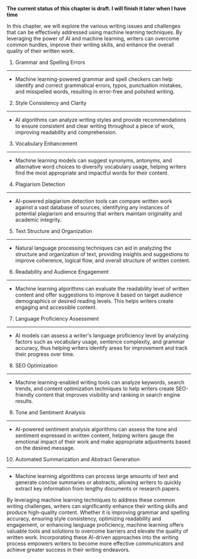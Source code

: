 **The current status of this chapter is draft. I will finish it later when I have time**

In this chapter, we will explore the various writing issues and challenges that can be effectively addressed using machine learning techniques. By leveraging the power of AI and machine learning, writers can overcome common hurdles, improve their writing skills, and enhance the overall quality of their written work.

1. Grammar and Spelling Errors
------------------------------

* Machine learning-powered grammar and spell checkers can help identify and correct grammatical errors, typos, punctuation mistakes, and misspelled words, resulting in error-free and polished writing.

2. Style Consistency and Clarity
--------------------------------

* AI algorithms can analyze writing styles and provide recommendations to ensure consistent and clear writing throughout a piece of work, improving readability and comprehension.

3. Vocabulary Enhancement
-------------------------

* Machine learning models can suggest synonyms, antonyms, and alternative word choices to diversify vocabulary usage, helping writers find the most appropriate and impactful words for their content.

4. Plagiarism Detection
-----------------------

* AI-powered plagiarism detection tools can compare written work against a vast database of sources, identifying any instances of potential plagiarism and ensuring that writers maintain originality and academic integrity.

5. Text Structure and Organization
----------------------------------

* Natural language processing techniques can aid in analyzing the structure and organization of text, providing insights and suggestions to improve coherence, logical flow, and overall structure of written content.

6. Readability and Audience Engagement
--------------------------------------

* Machine learning algorithms can evaluate the readability level of written content and offer suggestions to improve it based on target audience demographics or desired reading levels. This helps writers create engaging and accessible content.

7. Language Proficiency Assessment
----------------------------------

* AI models can assess a writer's language proficiency level by analyzing factors such as vocabulary usage, sentence complexity, and grammar accuracy, thus helping writers identify areas for improvement and track their progress over time.

8. SEO Optimization
-------------------

* Machine learning-enabled writing tools can analyze keywords, search trends, and content optimization techniques to help writers create SEO-friendly content that improves visibility and ranking in search engine results.

9. Tone and Sentiment Analysis
------------------------------

* AI-powered sentiment analysis algorithms can assess the tone and sentiment expressed in written content, helping writers gauge the emotional impact of their work and make appropriate adjustments based on the desired message.

10. Automated Summarization and Abstract Generation
---------------------------------------------------

* Machine learning algorithms can process large amounts of text and generate concise summaries or abstracts, allowing writers to quickly extract key information from lengthy documents or research papers.

By leveraging machine learning techniques to address these common writing challenges, writers can significantly enhance their writing skills and produce high-quality content. Whether it is improving grammar and spelling accuracy, ensuring style consistency, optimizing readability and engagement, or enhancing language proficiency, machine learning offers valuable tools and solutions to overcome barriers and elevate the quality of written work. Incorporating these AI-driven approaches into the writing process empowers writers to become more effective communicators and achieve greater success in their writing endeavors.
